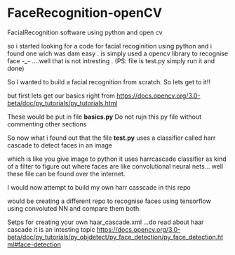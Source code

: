 # FaceRecognition-openCV
FacialRecognition software using python and open cv

so i started looking for a code for facial recoginition using python and i found one wich was dam easy .
is simply used a opencv library to recognise face -_- ....well that is not intresting . (PS: file is test.py simply run it and done)

So I wanted to build a facial recognition from scratch. So lets get to it!!

but first lets get our basics right from https://docs.opencv.org/3.0-beta/doc/py_tutorials/py_tutorials.html

These would be put in file <b>basics.py</b>  Do not rujn this py file without commenting other sections 

So now what i found out that the file <b>test.py</b> uses a classifier called harr cascade to detect faces in an image

which is like you give image to python it uses harrcascade classifier as kind of a filter to figure out where faces are like convolutional neural nets...
well these file can be found over the internet. 

I would now attempt to build my own harr casscade in this repo

would be creating a different repo to recognise faces using tensorflow using convoluted NN and compare them both.

Setps for creating your own haar_cascade.xml ...do read about haar cascade it is an intesting topic https://docs.opencv.org/3.0-beta/doc/py_tutorials/py_objdetect/py_face_detection/py_face_detection.html#face-detection

